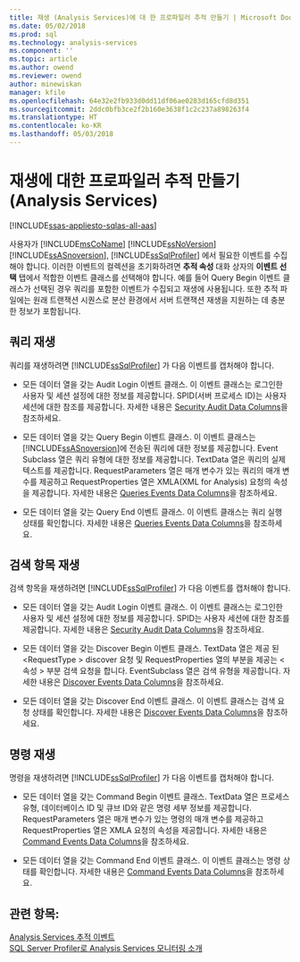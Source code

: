```yaml
---
title: 재생 (Analysis Services)에 대 한 프로파일러 추적 만들기 | Microsoft Docs
ms.date: 05/02/2018
ms.prod: sql
ms.technology: analysis-services
ms.component: ''
ms.topic: article
ms.author: owend
ms.reviewer: owend
author: minewiskan
manager: kfile
ms.openlocfilehash: 64e32e2fb933d0dd11df06ae0283d165cfd8d351
ms.sourcegitcommit: 2ddc0bfb3ce2f2b160e3638f1c2c237a898263f4
ms.translationtype: HT
ms.contentlocale: ko-KR
ms.lasthandoff: 05/03/2018
---
```

# <a name="create-profiler-traces-for-replay-analysis-services"></a>재생에 대한 프로파일러 추적 만들기(Analysis Services)
[!INCLUDE[ssas-appliesto-sqlas-all-aas](../../includes/ssas-appliesto-sqlas-all-aas.md)]

  사용자가 [!INCLUDE[msCoName](../../includes/msconame-md.md)] [!INCLUDE[ssNoVersion](../../includes/ssnoversion-md.md)] [!INCLUDE[ssASnoversion](../../includes/ssasnoversion-md.md)], [!INCLUDE[ssSqlProfiler](../../includes/sssqlprofiler-md.md)] 에서 필요한 이벤트를 수집해야 합니다. 이러한 이벤트의 컬렉션을 초기화하려면 **추적 속성** 대화 상자의 **이벤트 선택** 탭에서 적합한 이벤트 클래스를 선택해야 합니다. 예를 들어 Query Begin 이벤트 클래스가 선택된 경우 쿼리를 포함한 이벤트가 수집되고 재생에 사용됩니다. 또한 추적 파일에는 원래 트랜잭션 시퀀스로 분산 환경에서 서버 트랜잭션 재생을 지원하는 데 충분한 정보가 포함됩니다.  
  
## <a name="replay-for-queries"></a>쿼리 재생  
 쿼리를 재생하려면 [!INCLUDE[ssSqlProfiler](../../includes/sssqlprofiler-md.md)] 가 다음 이벤트를 캡처해야 합니다.  
  
-   모든 데이터 열을 갖는 Audit Login 이벤트 클래스. 이 이벤트 클래스는 로그인한 사용자 및 세션 설정에 대한 정보를 제공합니다. SPID(서버 프로세스 ID)는 사용자 세션에 대한 참조를 제공합니다. 자세한 내용은 [Security Audit Data Columns](../../analysis-services/trace-events/security-audit-data-columns.md)을 참조하세요.  
  
-   모든 데이터 열을 갖는 Query Begin 이벤트 클래스. 이 이벤트 클래스는 [!INCLUDE[ssASnoversion](../../includes/ssasnoversion-md.md)]에 전송된 쿼리에 대한 정보를 제공합니다. Event Subclass 열은 쿼리 유형에 대한 정보를 제공합니다. TextData 열은 쿼리의 실제 텍스트를 제공합니다. RequestParameters 열은 매개 변수가 있는 쿼리의 매개 변수를 제공하고 RequestProperties 열은 XMLA(XML for Analysis) 요청의 속성을 제공합니다. 자세한 내용은 [Queries Events Data Columns](../../analysis-services/trace-events/queries-events-data-columns.md)을 참조하세요.  
  
-   모든 데이터 열을 갖는 Query End 이벤트 클래스. 이 이벤트 클래스는 쿼리 실행 상태를 확인합니다. 자세한 내용은 [Queries Events Data Columns](../../analysis-services/trace-events/queries-events-data-columns.md)을 참조하세요.  
  
## <a name="replay-for-discovers"></a>검색 항목 재생  
 검색 항목을 재생하려면 [!INCLUDE[ssSqlProfiler](../../includes/sssqlprofiler-md.md)] 가 다음 이벤트를 캡처해야 합니다.  
  
-   모든 데이터 열을 갖는 Audit Login 이벤트 클래스. 이 이벤트 클래스는 로그인한 사용자 및 세션 설정에 대한 정보를 제공합니다. SPID는 사용자 세션에 대한 참조를 제공합니다. 자세한 내용은 [Security Audit Data Columns](../../analysis-services/trace-events/security-audit-data-columns.md)을 참조하세요.  
  
-   모든 데이터 열을 갖는 Discover Begin 이벤트 클래스. TextData 열은 제공 된 \<RequestType > discover 요청 및 RequestProperties 열의 부분을 제공는 \<속성 > 부분 검색 요청을 합니다. EventSubclass 열은 검색 유형을 제공합니다. 자세한 내용은 [Discover Events Data Columns](../../analysis-services/trace-events/discover-events-data-columns.md)을 참조하세요.  
  
-   모든 데이터 열을 갖는 Discover End 이벤트 클래스. 이 이벤트 클래스는 검색 요청 상태를 확인합니다. 자세한 내용은 [Discover Events Data Columns](../../analysis-services/trace-events/discover-events-data-columns.md)을 참조하세요.  
  
## <a name="replay-for-commands"></a>명령 재생  
 명령을 재생하려면 [!INCLUDE[ssSqlProfiler](../../includes/sssqlprofiler-md.md)] 가 다음 이벤트를 캡처해야 합니다.  
  
-   모든 데이터 열을 갖는 Command Begin 이벤트 클래스. TextData 열은 프로세스 유형, 데이터베이스 ID 및 큐브 ID와 같은 명령 세부 정보를 제공합니다. RequestParameters 열은 매개 변수가 있는 명령의 매개 변수를 제공하고 RequestProperties 열은 XMLA 요청의 속성을 제공합니다. 자세한 내용은 [Command Events Data Columns](../../analysis-services/trace-events/command-events-data-columns.md)을 참조하세요.  
  
-   모든 데이터 열을 갖는 Command End 이벤트 클래스. 이 이벤트 클래스는 명령 상태를 확인합니다. 자세한 내용은 [Command Events Data Columns](../../analysis-services/trace-events/command-events-data-columns.md)을 참조하세요.  
  
## <a name="see-also"></a>관련 항목:  
 [Analysis Services 추적 이벤트](../../analysis-services/trace-events/analysis-services-trace-events.md)   
 [SQL Server Profiler로 Analysis Services 모니터링 소개](../../analysis-services/instances/introduction-to-monitoring-analysis-services-with-sql-server-profiler.md)  
  
  
